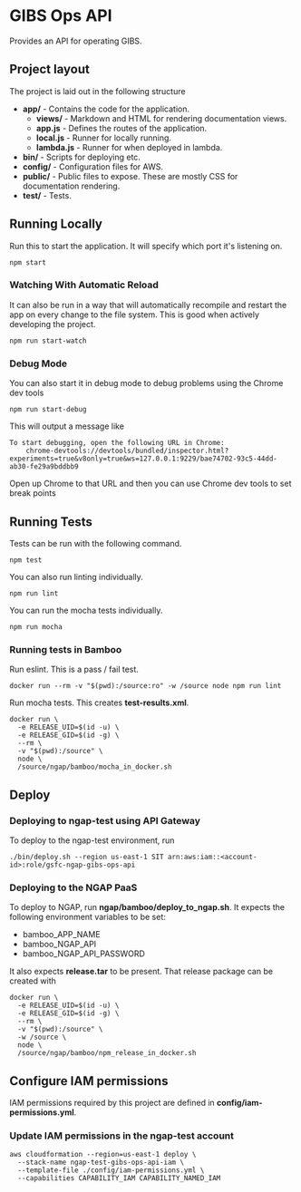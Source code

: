 # GIBS Ops API

Provides an API for operating GIBS.

## Project layout

The project is laid out in the following structure

* **app/** - Contains the code for the application.
  * **views/** - Markdown and HTML for rendering documentation views.
  * **app.js** - Defines the routes of the application.
  * **local.js** - Runner for locally running.
  * **lambda.js** - Runner for when deployed in lambda.
* **bin/** - Scripts for deploying etc.
* **config/** - Configuration files for AWS.
* **public/** - Public files to expose. These are mostly CSS for documentation rendering.
* **test/** - Tests.

## Running Locally

Run this to start the application. It will specify which port it's listening on.

`npm start`

### Watching With Automatic Reload

It can also be run in a way that will automatically recompile and restart the app on every change to the file system. This is good when actively developing the project.

`npm run start-watch`

### Debug Mode

You can also start it in debug mode to debug problems using the Chrome dev tools

`npm run start-debug`

This will output a message like

```
To start debugging, open the following URL in Chrome:
    chrome-devtools://devtools/bundled/inspector.html?experiments=true&v8only=true&ws=127.0.0.1:9229/bae74702-93c5-44dd-ab30-fe29a9bddbb9
```

Open up Chrome to that URL and then you can use Chrome dev tools to set break points

## Running Tests

Tests can be run with the following command.

`npm test`

You can also run linting individually.

`npm run lint`

You can run the mocha tests individually.

`npm run mocha`

### Running tests in Bamboo

Run eslint.  This is a pass / fail test.

```(bash)
docker run --rm -v "$(pwd):/source:ro" -w /source node npm run lint
```

Run mocha tests.  This creates **test-results.xml**.

```(bash)
docker run \
  -e RELEASE_UID=$(id -u) \
  -e RELEASE_GID=$(id -g) \
  --rm \
  -v "$(pwd):/source" \
  node \
  /source/ngap/bamboo/mocha_in_docker.sh
```

## Deploy

### Deploying to ngap-test using API Gateway

To deploy to the ngap-test environment, run

```(bash)
./bin/deploy.sh --region us-east-1 SIT arn:aws:iam::<account-id>:role/gsfc-ngap-gibs-ops-api
```

### Deploying to the NGAP PaaS

To deploy to NGAP, run **ngap/bamboo/deploy_to_ngap.sh**.  It expects the following environment variables to be set:

* bamboo_APP_NAME
* bamboo_NGAP_API
* bamboo_NGAP_API_PASSWORD

It also expects **release.tar** to be present.  That release package can be created with

```(bash)
docker run \
  -e RELEASE_UID=$(id -u) \
  -e RELEASE_GID=$(id -g) \
  --rm \
  -v "$(pwd):/source" \
  -w /source \
  node \
  /source/ngap/bamboo/npm_release_in_docker.sh
```

## Configure IAM permissions

IAM permissions required by this project are defined in **config/iam-permissions.yml**.

### Update IAM permissions in the ngap-test account

```(bash)
aws cloudformation --region=us-east-1 deploy \
  --stack-name ngap-test-gibs-ops-api-iam \
  --template-file ./config/iam-permissions.yml \
  --capabilities CAPABILITY_IAM CAPABILITY_NAMED_IAM
```
